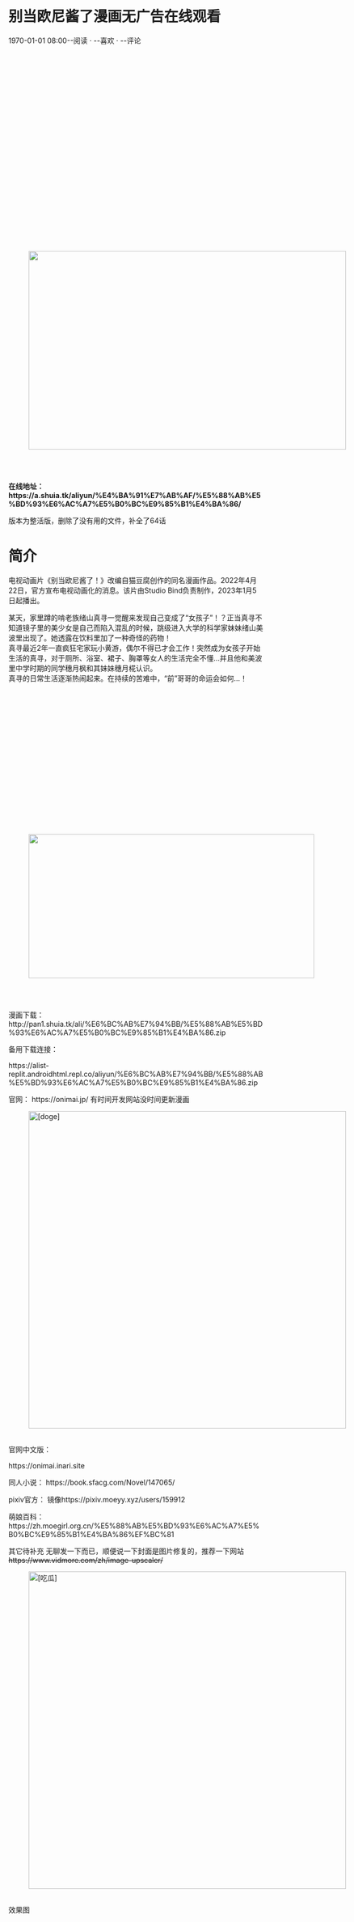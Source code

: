 <div class="article-container__content article-preview-container__content"><div class="title-container"><h1 class="title">
            别当欧尼酱了漫画无广告在线观看
          </h1><div data-v-1d1eb212="" class="article-read-panel"><div data-v-1d1eb212="" class="article-read-info"><!----><span data-v-1d1eb212="" class="publish-text">1970-01-01 08:00</span><span data-v-1d1eb212="">--阅读</span> ·
    <span data-v-1d1eb212="">--喜欢</span> ·
    <span data-v-1d1eb212="">--评论</span><!----></div><!----></div></div><div class="banner-container"><div data-v-b1d802ec="" class="card-image banner-image" style="border-radius: 4px;"><div data-v-b1d802ec="" class="card-image__image" style="background-image: url(&quot;https://article.biliimg.com/bfs/article/f0df5d3fdc7485ac52514de8b2be6b105e98e4bb.jpg@.webp&quot;); border-radius: 4px;"></div></div><!----></div><div class="title-line"></div><div id="article-content" class="article-content"><div id="read-article-holder" class="normal-article-holder read-article-holder"><p><span class="font-size-20"></span></p><figure class="img-box loaded" contenteditable="false" style="min-width: 628px; min-height: 393px;">
      <div class="n-img-mask" style="width: 100%;height: 393px;">
        <i class="iconfont icon--default-cover default-cover"></i>
        <div class="n-img-reload" data-type="reload"></div>
      </div>
    <img data-src="//article.biliimg.com/bfs/article/bf2e73f59a698f05d2526017b13d7922a3b2387c.jpg@942w_590h_progressive.webp" width="1928" height="1204" data-size="768252" class="normal-img" data-index="0" data-type="preview" style="width: 628px; height: 393px;" src="//article.biliimg.com/bfs/article/bf2e73f59a698f05d2526017b13d7922a3b2387c.jpg@942w_590h_progressive.webp"><figcaption class="caption" contenteditable=""></figcaption></figure><p><span class="font-size-20"></span><br></p><p><span class="font-size-20"><strong>在线地址</strong></span><strong>：https://a.shuia.tk/aliyun/%E4%BA%91%E7%AB%AF/%E5%88%AB%E5%BD%93%E6%AC%A7%E5%B0%BC%E9%85%B1%E4%BA%86/</strong></p><p><span class="color-default">版本为整活版，删除了没有用的文件，补全了64话&nbsp;</span></p><h1 class="wp-block-zibllblock-biaoti title-theme">简介</h1><p>电视动画片《别当欧尼酱了！》改编自猫豆腐创作的同名漫画作品。2022年4月22日，官方宣布电视动画化的消息。该片由Studio Bind负责制作，2023年1月5日起播出。</p><p>某天，家里蹲的啃老族绪山真寻一觉醒来发现自己变成了“女孩子”！？正当真寻不知道镜子里的美少女是自己而陷入混乱的时候，跳级进入大学的科学家妹妹绪山美波里出现了。她透露在饮料里加了一种奇怪的药物！<br>真寻最近2年一直疯狂宅家玩小黄游，偶尔不得已才会工作！突然成为女孩子开始生活的真寻，对于厕所、浴室、裙子、胸罩等女人的生活完全不懂…并且他和美波里中学时期的同学穗月枫和其妹妹穗月椛认识。<br>真寻的日常生活逐渐热闹起来。在持续的苦难中，“前”哥哥的命运会如何…！</p><p></p><figure class="img-box loaded" contenteditable="false" style="min-width: 565px; min-height: 285px;">
      <div class="n-img-mask" style="width: 100%;height: 285px;">
        <i class="iconfont icon--default-cover default-cover"></i>
        <div class="n-img-reload" data-type="reload"></div>
      </div>
    <img data-src="//article.biliimg.com/bfs/article/4dd40ef6cf07f65a9ceb539f90554218e981e361.jpg@848w_428h_progressive.webp" width="565" height="285" data-size="33866" class="normal-img" data-index="0" data-type="preview" style="width: 565px; height: 285px;" src="//article.biliimg.com/bfs/article/4dd40ef6cf07f65a9ceb539f90554218e981e361.jpg@848w_428h_progressive.webp"><figcaption class="caption" contenteditable=""></figcaption></figure><p><br></p><p><span class="color-default">漫画下载：http://pan1.shuia.tk/ali/%E6%BC%AB%E7%94%BB/%E5%88%AB%E5%BD%93%E6%AC%A7%E5%B0%BC%E9%85%B1%E4%BA%86.zip&nbsp;</span></p><p><span class="color-default">备用下载连接：&nbsp;</span></p><p><span class="color-default">https://alist-replit.androidhtml.repl.co/aliyun/%E6%BC%AB%E7%94%BB/%E5%88%AB%E5%BD%93%E6%AC%A7%E5%B0%BC%E9%85%B1%E4%BA%86.zip&nbsp;</span></p><p><span class="color-default">官网：
https://onimai.jp/ 
有时间开发网站没时间更新漫画</span></p><figure contenteditable="false" class="img-box loaded" style="min-width: 628px;">
      <div class="n-img-mask" style="width: 100%;height: auto;">
        <i class="iconfont icon--default-cover default-cover"></i>
        <div class="n-img-reload" data-type="reload"></div>
      </div>
    <img data-src="//article.biliimg.com/bfs/emote/3087d273a78ccaff4bb1e9972e2ba2a7583c9f11.png@942w_progressive.webp" alt="[doge]" class="normal-img" data-index="0" data-type="preview" style="width: 628px; height: auto;" src="//article.biliimg.com/bfs/emote/3087d273a78ccaff4bb1e9972e2ba2a7583c9f11.png@942w_progressive.webp"><figcaption class="caption" contenteditable=""></figcaption></figure><p><span class="color-default">官网中文版：&nbsp;</span></p><p><span class="color-default">https://onimai.inari.site&nbsp;</span></p><p><span class="color-default">同人小说：
https://book.sfacg.com/Novel/147065/&nbsp;</span></p><p><span class="color-default">pixiv官方：
镜像https://pixiv.moeyy.xyz/users/159912&nbsp;</span></p><p><span class="color-default">萌娘百科：
https://zh.moegirl.org.cn/%E5%88%AB%E5%BD%93%E6%AC%A7%E5%B0%BC%E9%85%B1%E4%BA%86%EF%BC%81&nbsp;</span></p><p><span class="color-default">其它待补充
无聊发一下而已，顺便说一下封面是图片修复的，推荐一下网站</span><span style="text-decoration: line-through" class="color-default">https://www.vidmore.com/zh/image-upscaler/</span></p><figure contenteditable="false" class="img-box loaded" style="min-width: 628px;">
      <div class="n-img-mask" style="width: 100%;height: auto;">
        <i class="iconfont icon--default-cover default-cover"></i>
        <div class="n-img-reload" data-type="reload"></div>
      </div>
    <img data-src="//article.biliimg.com/bfs/emote/4191ce3c44c2b3df8fd97c33f85d3ab15f4f3c84.png@942w_progressive.webp" alt="[吃瓜]" class="normal-img" data-index="0" data-type="preview" style="width: 628px; height: auto;" src="//article.biliimg.com/bfs/emote/4191ce3c44c2b3df8fd97c33f85d3ab15f4f3c84.png@942w_progressive.webp"><figcaption class="caption" contenteditable=""></figcaption></figure><p>效果图</p><figure class="img-box loaded" contenteditable="false" style="min-width: 628px; min-height: 351px;">
      <div class="n-img-mask" style="width: 100%;height: 351px;">
        <i class="iconfont icon--default-cover default-cover"></i>
        <div class="n-img-reload" data-type="reload"></div>
      </div>
    <img data-src="//article.biliimg.com/bfs/article/53dc616ee8f24a841109d0a7d9e3325aecb033ba.jpg@942w_527h_progressive.webp" width="1122" height="626" data-size="129573" class="normal-img" data-index="0" data-type="preview" style="width: 628px; height: 351px;" src="//article.biliimg.com/bfs/article/53dc616ee8f24a841109d0a7d9e3325aecb033ba.jpg@942w_527h_progressive.webp"><figcaption class="caption" contenteditable=""></figcaption></figure><p><span class="font-size-23"><strong>完</strong></span></p></div></div><div class="article-footer-box"><span class="footer-text">本文为我原创</span><span class="footer-text">本文禁止转载或摘编</span></div></div>
